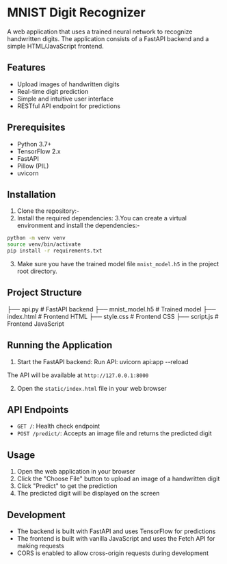 # MNIST Digit Recognizer

A web application that uses a trained neural network to recognize handwritten digits. The application consists of a FastAPI backend and a simple HTML/JavaScript frontend.

## Features

- Upload images of handwritten digits
- Real-time digit prediction
- Simple and intuitive user interface
- RESTful API endpoint for predictions

## Prerequisites

- Python 3.7+
- TensorFlow 2.x
- FastAPI
- Pillow (PIL)
- uvicorn

## Installation

1. Clone the repository:-
2. Install the required dependencies:
3.You can create a virtual environment and install the dependencies:-

```bash
python -m venv venv
source venv/bin/activate
pip install -r requirements.txt
``` 

3. Make sure you have the trained model file `mnist_model.h5` in the project root directory.

## Project Structure

├── api.py              # FastAPI backend
├── mnist_model.h5      # Trained model
├── index.html          # Frontend HTML
├── style.css           # Frontend CSS
├── script.js           # Frontend JavaScript



## Running the Application

1. Start the FastAPI backend:
Run API: uvicorn api:app --reload


The API will be available at `http://127.0.0.1:8000`

2. Open the `static/index.html` file in your web browser

## API Endpoints

- `GET /`: Health check endpoint
- `POST /predict/`: Accepts an image file and returns the predicted digit

## Usage

1. Open the web application in your browser
2. Click the "Choose File" button to upload an image of a handwritten digit
3. Click "Predict" to get the prediction
4. The predicted digit will be displayed on the screen

## Development

- The backend is built with FastAPI and uses TensorFlow for predictions
- The frontend is built with vanilla JavaScript and uses the Fetch API for making requests
- CORS is enabled to allow cross-origin requests during development
